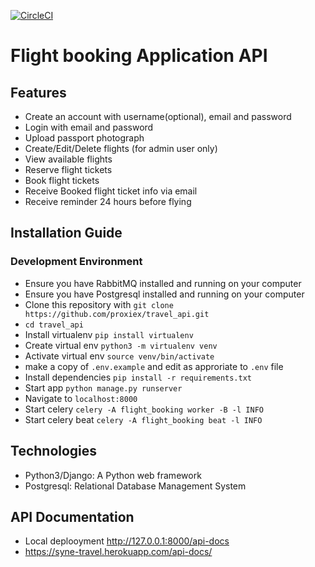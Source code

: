 
[![CircleCI](https://circleci.com/gh/proxiex/travel_api.svg?style=svg)](https://circleci.com/gh/proxiex/travel_api)
# Flight booking Application API

## Features
- Create an account with username(optional), email and password
- Login with email and password
- Upload passport photograph
- Create/Edit/Delete flights (for admin user only)
- View available flights
- Reserve flight tickets
- Book flight tickets
- Receive Booked flight ticket info via email
- Receive reminder 24 hours before flying


## Installation Guide

### Development Environment
- Ensure you have RabbitMQ installed and running on your computer
- Ensure you have Postgresql installed and running on your computer
- Clone this repository with `git clone https://github.com/proxiex/travel_api.git`
- `cd travel_api`
- Install virtualenv `pip install virtualenv`
- Create virtual env `python3 -m virtualenv venv`
- Activate virtual env `source venv/bin/activate`
- make a copy of `.env.example` and edit as approriate to `.env` file
- Install dependencies `pip install -r requirements.txt`
- Start app `python manage.py runserver`
- Navigate to `localhost:8000`
- Start celery `celery -A flight_booking worker -B -l INFO`
- Start celery beat `celery -A flight_booking beat -l INFO`

## Technologies
- Python3/Django: A Python web framework
- Postgresql: Relational Database Management System 

## API Documentation
 - Local deplooyment http://127.0.0.1:8000/api-docs
 - https://syne-travel.herokuapp.com/api-docs/
